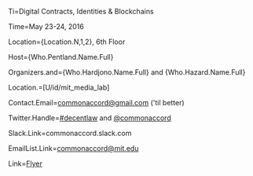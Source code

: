 Ti=Digital Contracts, Identities & Blockchains

Time=May 23-24, 2016

Location={Location.N,1,2}, 6th Floor

Host={Who.Pentland.Name.Full}

Organizers.and={Who.Hardjono.Name.Full} and {Who.Hazard.Name.Full}

Location.=[U/id/mit_media_lab]

Contact.Email=commonaccord@gmail.com ('til better)

Twitter.Handle=<a href="https://twitter.com/search?q=%23decentlaw&src=typd">#decentlaw</a> and <a href="https://twitter.com/CommonAccord">@commonaccord</a> 

Slack.Link=commonaccord.slack.com

EmailList.Link=commonaccord@mit.edu

Link=<a href="/index.php?action=doc&file=S/About/Conference/Flyer/0.md">Flyer</a>